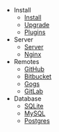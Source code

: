 * Install
    * [Install](index.md)
    * [Upgrade](upgrade.md)
    * [Plugins](plugins.md)
* Server
    * [Server](server.md)
    * [Nginx](nginx.md)
* Remotes
    * [GitHub](github.md)
    * [Bitbucket](bitbucket.md)
    * [Gogs](gogs.md)
    * [GitLab](gitlab.md)
* Database
    * [SQLite](sqlite.md)
    * [MySQL](mysql.md)
    * [Postgres](postgres.md)
